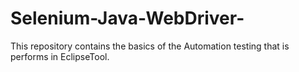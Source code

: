 # Selenium-Java-WebDriver-
This repository contains the basics of the Automation testing that is performs in EclipseTool.
